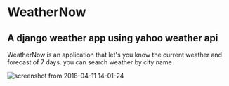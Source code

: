 
# WeatherNow
## A django weather app using yahoo weather api 



WeatherNow is an application that let's you know the current weather and forecast  of 7 days.
you can  search weather by city name

![screenshot from 2018-04-11 14-01-24](https://user-images.githubusercontent.com/35040906/38607371-0ecc3776-3d96-11e8-8cbe-15f93ef79be7.png)


